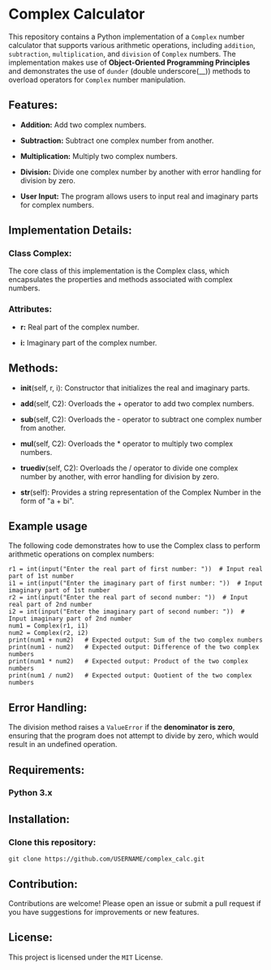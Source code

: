 # Complex Calculator

This repository contains a Python implementation of a `Complex` number calculator that supports various arithmetic operations, including `addition`, `subtraction`, `multiplication`, and `division` of `Complex` numbers. The implementation makes use of **Object-Oriented Programming Principles** and demonstrates the use of `dunder` (double underscore(__)) methods to overload operators for `Complex` number manipulation.

## Features:

- **Addition:** Add two complex numbers.

- **Subtraction:** Subtract one complex number from another.

- **Multiplication:** Multiply two complex numbers.

- **Division:** Divide one complex number by another with error handling for division by zero.

- **User Input:** The program allows users to input real and imaginary parts for complex numbers.

## Implementation Details:

### Class Complex: 

The core class of this implementation is the Complex class, which encapsulates the properties and methods associated with complex numbers.

### Attributes:

- **r:** Real part of the complex number.

- **i:** Imaginary part of the complex number.

## Methods:

- __init__(self, r, i): Constructor that initializes the real and imaginary parts.

- __add__(self, C2): Overloads the + operator to add two complex numbers.

- __sub__(self, C2): Overloads the - operator to subtract one complex number from another.

- __mul__(self, C2): Overloads the * operator to multiply two complex numbers.

- __truediv__(self, C2): Overloads the / operator to divide one complex number by another, with error handling for division by zero.

- __str__(self): Provides a string representation of the Complex Number in the form of "a + bi".


## Example usage

The following code demonstrates how to use the Complex class to perform arithmetic operations on complex numbers:

    r1 = int(input("Enter the real part of first number: "))  # Input real part of 1st number
    i1 = int(input("Enter the imaginary part of first number: "))  # Input imaginary part of 1st number
    r2 = int(input("Enter the real part of second number: "))  # Input real part of 2nd number
    i2 = int(input("Enter the imaginary part of second number: "))  # Input imaginary part of 2nd number
    num1 = Complex(r1, i1)
    num2 = Complex(r2, i2)
    print(num1 + num2)   # Expected output: Sum of the two complex numbers
    print(num1 - num2)   # Expected output: Difference of the two complex numbers
    print(num1 * num2)   # Expected output: Product of the two complex numbers
    print(num1 / num2)   # Expected output: Quotient of the two complex numbers

## Error Handling:

The division method raises a `ValueError` if the **denominator is zero**, ensuring that the program does not attempt to divide by zero, which would result in an undefined operation.

## Requirements: 

### Python 3.x

## Installation:

### Clone this repository:  

    git clone https://github.com/USERNAME/complex_calc.git


## Contribution:

Contributions are welcome! Please open an issue or submit a pull request if you have suggestions for improvements or new features.

## License:

This project is licensed under the `MIT` License.
